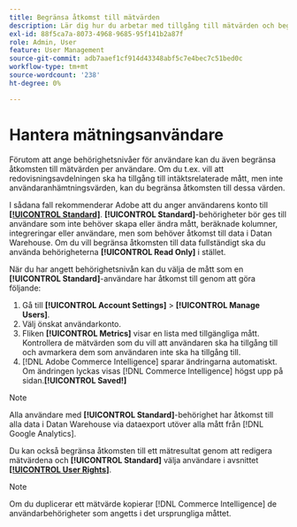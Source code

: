 ```yaml
---
title: Begränsa åtkomst till mätvärden
description: Lär dig hur du arbetar med tillgång till mätvärden och begränsningar.
exl-id: 88f5ca7a-8073-4968-9685-95f141b2a87f
role: Admin, User
feature: User Management
source-git-commit: adb7aaef1cf914d43348abf5c7e4bec7c51bed0c
workflow-type: tm+mt
source-wordcount: '238'
ht-degree: 0%

---
```


# Hantera mätningsanvändare

Förutom att ange behörighetsnivåer för användare kan du även begränsa åtkomsten till mätvärden per användare. Om du t.ex. vill att redovisningsavdelningen ska ha tillgång till intäktsrelaterade mått, men inte användaranhämtningsvärden, kan du begränsa åtkomsten till dessa värden.

I sådana fall rekommenderar Adobe att du anger användarens konto till **[[!UICONTROL Standard]](../../administrator/user-management/user-management.md)**. **[!UICONTROL Standard]**-behörigheter bör ges till användare som inte behöver skapa eller ändra mått, beräknade kolumner, integreringar eller användare, men som behöver åtkomst till data i Datan Warehouse. Om du vill begränsa åtkomsten till data fullständigt ska du använda behörigheterna **[!UICONTROL Read Only]** i stället.

När du har angett behörighetsnivån kan du välja de mått som en **[!UICONTROL Standard]**-användare har åtkomst till genom att göra följande:

1. Gå till **[!UICONTROL Account Settings]** > **[!UICONTROL Manage Users]**.
1. Välj önskat användarkonto.
1. Fliken **[!UICONTROL Metrics]** visar en lista med tillgängliga mått. Kontrollera de mätvärden som du vill att användaren ska ha tillgång till och avmarkera dem som användaren inte ska ha tillgång till.
1. [!DNL Adobe Commerce Intelligence] sparar ändringarna automatiskt. Om ändringen lyckas visas [!DNL Commerce Intelligence] högst upp på sidan.**[!UICONTROL Saved!]**

>[!NOTE]
>
>Alla användare med **[!UICONTROL Standard]**-behörighet har åtkomst till alla data i Datan Warehouse via dataexport utöver alla mått från [!DNL Google Analytics].

Du kan också begränsa åtkomsten till ett mätresultat genom att redigera mätvärdena och **[!UICONTROL Standard]** välja användare i avsnittet **[[!UICONTROL User Rights]](../../data-user/reports/ess-manage-data-metrics.md)**.

>[!NOTE]
>
>Om du duplicerar ett mätvärde kopierar [!DNL Commerce Intelligence] de användarbehörigheter som angetts i det ursprungliga måttet.
